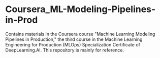 # Coursera_ML-Modeling-Pipelines-in-Prod
Contains materials in the Coursera course "Machine Learning Modeling Pipelines in Production," the third course in the Machine Learning Engineering for Production (MLOps) Specialization Certificate of DeepLearning.AI. This repository is mainly for reference.
